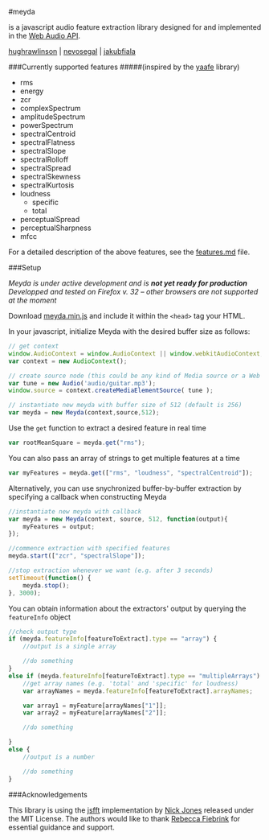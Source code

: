 #meyda

is a javascript audio feature extraction library designed for and implemented in the [Web Audio API](https://github.com/WebAudio/web-audio-api "Web Audio API").

[hughrawlinson](https://github.com/hughrawlinson "Hugh Rawlinson") | [nevosegal](https://github.com/nevosegal "Nevo Segal") | [jakubfiala](https://github.com/jakubfiala "Jakub Fiala")

###Currently supported features
#####(inspired by the [yaafe](http://yaafe.sourceforge.net "yaafe") library)

+ rms
+ energy
+ zcr
+ complexSpectrum
+ amplitudeSpectrum
+ powerSpectrum
+ spectralCentroid
+ spectralFlatness
+ spectralSlope
+ spectralRolloff
+ spectralSpread
+ spectralSkewness
+ spectralKurtosis
+ loudness
	- specific
	- total
+ perceptualSpread
+ perceptualSharpness
+ mfcc

For a detailed description of the above features, see the [features.md](https://github.com/hughrawlinson/meyda/blob/master/features.md "features.md") file.

###Setup

_Meyda is under active development and is **not yet ready for production**_
_Developped and tested on Firefox v. 32 – other browsers are not supported at the moment_

Download [meyda.min.js](https://github.com/hughrawlinson/meyda/blob/master/meyda.min.js "meyda.min.js") and include it within the `<head>` tag your HTML.

In your javascript, initialize Meyda with the desired buffer size as follows:
```js
// get context
window.AudioContext = window.AudioContext || window.webkitAudioContext;
var context = new AudioContext();

// create source node (this could be any kind of Media source or a Web Audio Buffer source)
var tune = new Audio('audio/guitar.mp3');
window.source = context.createMediaElementSource( tune );

// instantiate new meyda with buffer size of 512 (default is 256)
var meyda = new Meyda(context,source,512);
```

Use the `get` function to extract a desired feature in real time
```js
var rootMeanSquare = meyda.get("rms");
```
You can also pass an array of strings to get multiple features at a time
```js
var myFeatures = meyda.get(["rms", "loudness", "spectralCentroid"]);
```

Alternatively, you can use snychronized buffer-by-buffer extraction by specifying a callback when constructing Meyda
```js
//instantiate new meyda with callback
var meyda = new Meyda(context, source, 512, function(output){
	myFeatures = output;
});

//commence extraction with specified features
meyda.start(["zcr", "spectralSlope"]);

//stop extraction whenever we want (e.g. after 3 seconds)
setTimeout(function() {
	meyda.stop();
}, 3000);

```

You can obtain information about the extractors' output by querying the `featureInfo` object
```js
//check output type
if (meyda.featureInfo[featureToExtract].type == "array") {
	//output is a single array

	//do something
}
else if (meyda.featureInfo[featureToExtract].type == "multipleArrays") {
	//get array names (e.g. 'total' and 'specific' for loudness)
	var arrayNames = meyda.featureInfo[featureToExtract].arrayNames;

	var array1 = myFeature[arrayNames["1"]];
	var array2 = myFeature[arrayNames["2"]];

	//do something

}
else {
	//output is a number

	//do something
}
```


###Acknowledgements

This library is using the [jsfft](https://github.com/dntj/jsfft "jsfft") implementation by [Nick Jones](https://github.com/dntj "Nick Jones") released under the MIT License.
The authors would like to thank [Rebecca Fiebrink](https://twitter.com/RebeccaFiebrink "Rebecca Fiebrink") for essential guidance and support.


